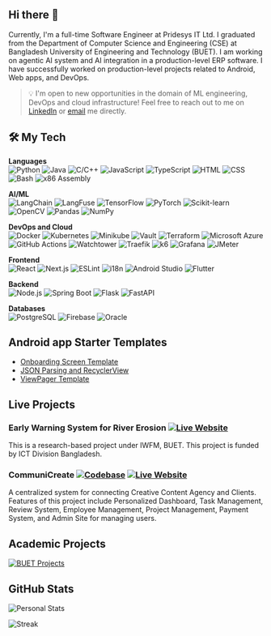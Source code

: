 ## Hi there 👋

Currently, I'm a full-time Software Engineer at Pridesys IT Ltd. I graduated from the Department of Computer Science and Engineering (CSE) at Bangladesh University of Engineering and Technology (BUET). I am working on agentic AI system and AI integration in a production-level ERP software. I have successfully worked on production-level projects related to Android, Web apps, and DevOps.

> 💡 I'm open to new opportunities in the domain of ML engineering, DevOps and cloud infrastructure! Feel free to reach out to me on [LinkedIn](https://www.linkedin.com/in/anupbhowmik21) or [email](mailto:anupbhowmik.1998@gmail.com) me directly.

## 🛠️ My Tech

**Languages**  
  ![Python](https://img.shields.io/badge/Python-3776AB?style=flat&logo=python&logoColor=white) ![Java](https://img.shields.io/badge/Java-007396?style=flat&logo=java&logoColor=white) ![C/C++](https://img.shields.io/badge/C%2FC%2B%2B-00599C?style=flat&logo=c%2B%2B&logoColor=white) ![JavaScript](https://img.shields.io/badge/JavaScript-F7DF1E?style=flat&logo=javascript&logoColor=black) ![TypeScript](https://img.shields.io/badge/TypeScript-3178C6?style=flat&logo=typescript&logoColor=white) ![HTML](https://img.shields.io/badge/HTML5-E34F26?style=flat&logo=html5&logoColor=white) ![CSS](https://img.shields.io/badge/CSS-1572B6?style=flat&logo=css3&logoColor=white) ![Bash](https://img.shields.io/badge/Bash-4EAA25?style=flat&logo=gnu-bash&logoColor=white) ![x86 Assembly](https://img.shields.io/badge/x86%20Assembly-000000?style=flat&logo=assemblyscript&logoColor=white)

**AI/ML**  
  ![LangChain](https://img.shields.io/badge/LangChain-FF9900?style=flat&logo=langchain&logoColor=white) ![LangFuse](https://img.shields.io/badge/LangFuse-000000?style=flat&logo=langchain&logoColor=white) ![TensorFlow](https://img.shields.io/badge/TensorFlow-FF6F00?style=flat&logo=tensorflow&logoColor=white) ![PyTorch](https://img.shields.io/badge/PyTorch-EE4C2C?style=flat&logo=pytorch&logoColor=white) ![Scikit-learn](https://img.shields.io/badge/Scikit--learn-F7931E?style=flat&logo=scikit-learn&logoColor=white) ![OpenCV](https://img.shields.io/badge/OpenCV-5C3EE8?style=flat&logo=opencv&logoColor=white) ![Pandas](https://img.shields.io/badge/Pandas-150458?style=flat&logo=pandas&logoColor=white) ![NumPy](https://img.shields.io/badge/NumPy-013243?style=flat&logo=numpy&logoColor=white)

**DevOps and Cloud**  
  ![Docker](https://img.shields.io/badge/Docker-2496ED?style=flat&logo=docker&logoColor=white)  ![Kubernetes](https://img.shields.io/badge/Kubernetes-326CE5?style=flat&logo=kubernetes&logoColor=white)  ![Minikube](https://img.shields.io/badge/Minikube-F5F5F5?style=flat&logo=kubernetes&logoColor=blue)  ![Vault](https://img.shields.io/badge/Vault-000000?style=flat&logo=vault&logoColor=white)  ![Terraform](https://img.shields.io/badge/Terraform-623CE4?style=flat&logo=terraform&logoColor=white)  ![Microsoft Azure](https://img.shields.io/badge/Microsoft%20Azure-0078D4?style=flat&logo=microsoft-azure&logoColor=white)  ![GitHub Actions](https://img.shields.io/badge/GitHub%20Actions-2088FF?style=flat&logo=github-actions&logoColor=white)  ![Watchtower](https://img.shields.io/badge/Watchtower-000000?style=flat&logo=docker&logoColor=white)  ![Traefik](https://img.shields.io/badge/Traefik-24A1C1?style=flat&logo=traefik&logoColor=white)  ![k6](https://img.shields.io/badge/k6-7D64FF?style=flat&logo=k6&logoColor=white)  ![Grafana](https://img.shields.io/badge/Grafana-F46800?style=flat&logo=grafana&logoColor=white)  ![JMeter](https://img.shields.io/badge/JMeter-D22128?style=flat&logo=apache-jmeter&logoColor=white)

**Frontend**  
![React](https://img.shields.io/badge/React-61DAFB?style=flat&logo=react&logoColor=black)  ![Next.js](https://img.shields.io/badge/Next.js-000000?style=flat&logo=next.js&logoColor=white)  ![ESLint](https://img.shields.io/badge/ESLint-4B32C3?style=flat&logo=eslint&logoColor=white)  ![i18n](https://img.shields.io/badge/i18n-0078D4?style=flat&logo=localization&logoColor=white)  ![Android Studio](https://img.shields.io/badge/Android%20Studio-3DDC84?style=flat&logo=android-studio&logoColor=white)  ![Flutter](https://img.shields.io/badge/Flutter-02569B?style=flat&logo=flutter&logoColor=white)

**Backend**  
  ![Node.js](https://img.shields.io/badge/Node.js-339933?style=flat&logo=node.js&logoColor=white)  ![Spring Boot](https://img.shields.io/badge/Spring%20Boot-6DB33F?style=flat&logo=spring-boot&logoColor=white)  ![Flask](https://img.shields.io/badge/Flask-000000?style=flat&logo=flask&logoColor=white)  ![FastAPI](https://img.shields.io/badge/FastAPI-009688?style=flat&logo=fastapi&logoColor=white)

**Databases**  
  ![PostgreSQL](https://img.shields.io/badge/PostgreSQL-336791?style=flat&logo=postgresql&logoColor=white)  ![Firebase](https://img.shields.io/badge/Firebase-FFCA28?style=flat&logo=firebase&logoColor=black)  ![Oracle](https://img.shields.io/badge/Oracle-F80000?style=flat&logo=oracle&logoColor=white)

## Android app Starter Templates

- [Onboarding Screen Template](https://github.com/anupbhowmik/SplashScreen-Onboarding-Android)
- [JSON Parsing and RecyclerView](https://github.com/anupbhowmik/JSON-Parsing-Android)
- [ViewPager Template](https://github.com/anupbhowmik/ViewPager-Android/)

## Live Projects

### Early Warning System for River Erosion [![Live Website](https://img.shields.io/badge/-Live%20Website-0085C0?style=flat&logo=ripple)](https://www.ews-re.com/)

This is a research-based project under IWFM, BUET. This project is funded by ICT Division Bangladesh.

### CommuniCreate [![Codebase](https://img.shields.io/badge/-Codebase-000000?style=flat&logo=github)](https://github.com/CPM-Creative-Production-Management) [![Live Website](https://img.shields.io/badge/-Live%20Website-3ab7a5?style=flat&logo=ripple)](https://communicreate.onrender.com)

A centralized system for connecting Creative Content Agency and Clients. Features of this project include Personalized Dashboard, Task Management, Review System, Employee Management, Project Management, Payment System, and Admin Site for managing users.

## Academic Projects

[![BUET Projects](https://img.shields.io/badge/-BUET%20Projects-ab1e22?style=flat)](https://github.com/anupbhowmik/Academic-Projects-BUET)

## GitHub Stats

![Personal Stats](https://github-readme-stats.vercel.app/api?username=anupbhowmik&theme=dark&hide_border=false&include_all_commits=true&count_private=true)

![Streak](https://github-readme-streak-stats.herokuapp.com/?user=anupbhowmik&theme=dark&hide_border=false)

<!-- ## 🏆 GitHub Trophies
![](https://github-profile-trophy.vercel.app/?username=anupbhowmik&theme=darkhub&no-frame=false&no-bg=true&margin-w=4)
 -->
